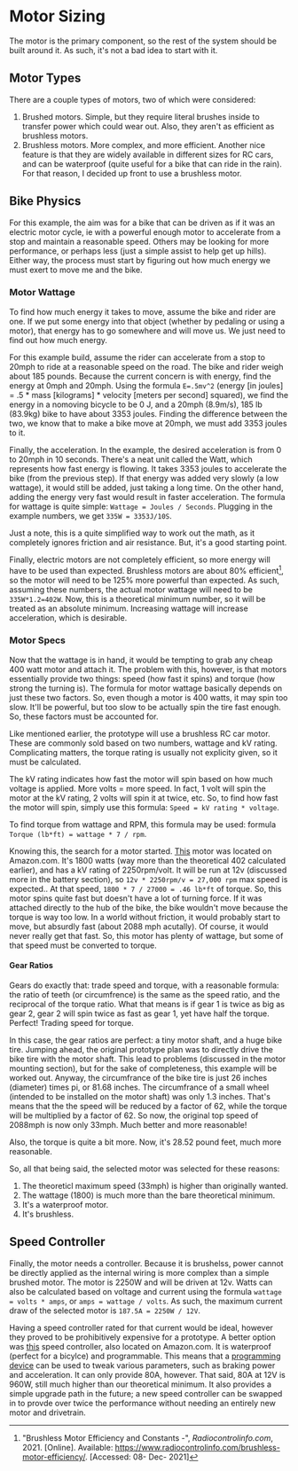 # Motor Sizing

The motor is the primary component, so the rest of the system should be built around it. As such, it's not a bad idea to start with it.

## Motor Types

There are a couple types of motors, two of which were considered:
1. Brushed motors. Simple, but they require literal brushes inside to transfer power which could wear out. Also, they aren't as efficient as brushless motors.
2. Brushless motors. More complex, and more efficient. Another nice feature is that they are widely available in different sizes for RC cars, and can be waterproof (quite useful for a bike that can ride in the rain). For that reason, I decided up front to use a brushless motor.

## Bike Physics

For this example, the aim was for a bike that can be driven as if it was an electric motor cycle, ie with a powerful enough motor to accelerate from a stop and maintain a reasonable speed. Others may be looking for more performance, or perhaps less (just a simple assist to help get up hills). Either way, the process must start by figuring out how much energy we must exert to move me and the bike.

### Motor Wattage

To find how much energy it takes to move, assume the bike and rider are one. If we put some energy into that object (whether by pedaling or using a motor), that energy has to go somewhere and will move us. We just need to find out how much energy.

For this example build, assume the rider can accelerate from a stop to 20mph to ride at a reasonable speed on the road. The bike and rider weigh about 185 pounds. Because the current concern is with energy, find the energy at 0mph and 20mph. Using the formula `E=.5mv^2` (energy [in joules] = .5 * mass [kilograms] * velocity [meters per second] squared), we find the energy in a nomoving bicycle to be 0 J, and a 20mph (8.9m/s), 185 lb (83.9kg) bike to have about 3353 joules. Finding the difference between the two, we know that to make a bike move at 20mph, we must add 3353 joules to it.

Finally, the acceleration. In the example, the desired acceleration is from 0 to 20mph in 10 seconds. There's a neat unit called the Watt, which represents how fast energy is flowing. It takes 3353 joules to accelerate the bike (from the previous step). If that energy was added very slowly (a low wattage), it would still be added, just taking a long time. On the other hand, adding the energy very fast would result in faster acceleration. The formula for wattage is quite simple: `Wattage = Joules / Seconds`. Plugging in the example numbers, we get `335W = 3353J/10S`.

Just a note, this is a quite simplified way to work out the math, as it completely ignores friction and air resistance. But, it's a good starting point.

Finally, electric motors are not completely efficient, so more energy will have to be used than expected. Brushless motors are about 80% efficient[^1], so the motor will need to be 125% more powerful than expected. As such, assuming these numbers, the actual motor wattage will need to be `335W*1.2=402W`. Now, this is a theoretical minimum number, so it will be treated as an absolute minimum. Increasing wattage will increase acceleration, which is desirable.

### Motor Specs

Now that the wattage is in hand, it would be tempting to grab any cheap 400 watt motor and attach it. The problem with this, however, is that motors essentially provide two things: speed (how fast it spins) and torque (how strong the turning is). The formula for motor wattage basically depends on just these two factors. So, even though a motor is 400 watts, it may spin too slow. It'll be powerful, but too slow to be actually spin the tire fast enough. So, these factors must be accounted for.

Like mentioned earlier, the prototype will use a brushless RC car motor. These are commonly sold based on two numbers, wattage and kV rating. Complicating matters, the torque rating is usually not explicity given, so it must be calculated.

The kV rating indicates how fast the motor will spin based on how much voltage is applied. More volts = more speed. In fact, 1 volt will spin the motor at the kV rating, 2 volts will spin it at twice, etc. So, to find how fast the motor will spin, simply use this formula: `Speed = kV rating * voltage`.

To find torque from wattage and RPM, this formula may be used: formula `Torque (lb*ft) = wattage * 7 / rpm`.

Knowing this, the search for a motor started. [This](https://www.amazon.com/gp/product/B07BGZWFMP/ref=ppx_yo_dt_b_asin_title_o06_s00?ie=UTF8&psc=1) motor was located on Amazon.com. It's 1800 watts (way more than the theoretical 402 calculated earlier), and has a kV rating of 2250rpm/volt.  It will be run at 12v (discussed more in the battery section), so `12v * 2250rpm/v = 27,000 rpm` max speed is expected.. At that speed, `1800 * 7 / 27000 = .46 lb*ft` of torque. So, this motor spins quite fast but doesn't have a lot of turning force. If it was attached directly to the hub of the bike, the bike wouldn't move because the torque is way too low. In a world without friction, it would probably start to move, but absurdly fast (about 2088 mph acutally). Of course, it would never really get that fast. So, this motor has plenty of wattage, but some of that speed must be converted to torque.

#### Gear Ratios

Gears do exactly that: trade speed and torque, with a reasonable formula: the ratio of teeth (or circumfrence) is the same as the speed ratio, and the reciprocal of the torque ratio. What that means is if gear 1 is twice as big as gear 2, gear 2 will spin twice as fast as gear 1, yet have half the torque. Perfect! Trading speed for torque.

In this case, the gear ratios are perfect: a tiny motor shaft, and a huge bike tire. Jumping ahead, the original prototype plan was to directly drive the bike tire with the motor shaft. This lead to problems (discussed in the motor mounting section), but for the sake of completeness, this example will be worked out. Anyway, the circumfrance of the bike tire is just 26 inches (diameter) times pi, or 81.68 inches. The circumfrance of a small wheel (intended to be installed on the motor shaft) was only 1.3 inches. That's means that the the speed will be reduced by a factor of 62, while the torque will be multiplied by a factor of 62. So now, the original top speed of 2088mph is now only 33mph. Much better and more reasonable!

Also, the torque is quite a bit more. Now, it's 28.52 pound feet, much more reasonable.

So, all that being said, the selected motor was selected for these reasons:
1. The theoreticl maximum speed (33mph) is higher than originally wanted.
2. The wattage (1800) is much more than the bare theoretical minimum.
3. It's a waterproof motor.
4. It's brushless.

## Speed Controller

Finally, the motor needs a controller. Because it is brushelss, power cannot be directly applied as the internal wiring is more complex than a simple brushed motor. The motor is 2250W and will be driven at 12v. Watts can also be calculated based on voltage and current using the formula `wattage = volts * amps`, or `amps = wattage / volts`. As such, the maximum current draw of the selected motor is `187.5A = 2250W / 12V`.

Having a speed controller rated for that current would be ideal, however they proved to be prohibitively expensive for a prototype. A better option was [this](https://www.amazon.com/gp/product/B07JZVZJKS/ref=ppx_yo_dt_b_asin_title_o06_s02?ie=UTF8&psc=1) speed controller, also located on Amazon.com. It is waterproof (perfect for a bicylce) and programmable. This means that a [programming device](https://www.amazon.com/gp/product/B08FCF8JHV/ref=ppx_yo_dt_b_asin_title_o05_s00?ie=UTF8&psc=1) can be used to tweak various parameters, such as braking power and acceleration. It can only provide 80A, however. That said, 80A at 12V is 960W, still much higher than our theoretical minimum. It also provides a simple upgrade path in the future; a new speed controller can be swapped in to provde over twice the performance without needing an entirely new motor and drivetrain.


[^1]: "Brushless Motor Efficiency and Constants -", _Radiocontrolinfo.com_, 2021. [Online]. Available: https://www.radiocontrolinfo.com/brushless-motor-efficiency/. [Accessed: 08- Dec- 2021]
